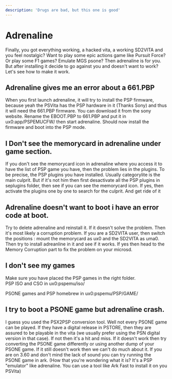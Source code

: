 ```yaml
---
description: 'Drugs are bad, but this one is good'
---
```


# Adrenaline

Finally, you got everything working, a hacked vita, a working SD2VITA and you feel nostalgic? Want to play some epic actions game like Pursuit Force? Or play some F1 games? Emulate MGS psone? Then adrenaline is for you. But after installing it decide to go against you and doesn't want to work? Let's see how to make it work.

## Adrenaline gives me an error about a 661.PBP

When you first launch adrenaline, it will try to install the PSP firmware, because yeah the PSVita has the PSP hardware in it \(Thanks Sony\) and thus it will need the 661.PBP firmware. You can download it from the sony website. Rename the EBOOT.PBP to 661.PBP and put it in ux0:app/PSPEMUCFW/ then start adrenaline. Should now install the firmware and boot into the PSP mode.

## I Don't see the memorycard in adrenaline under game section.

If you don't see the memorycard icon in adrenaline where you access it to have the list of PSP game you have, then the problem lies in the plugins. To be precise, the PSP plugins you have installed. Usually categorylite is the main culprit. But if it's not him then first desactivate all the PSP plugins in seplugins folder, then see if you can see the memorycard icon. If yes, then activate the plugins one by one to search for the culprit. And get ride of it



## Adrenaline doesn't want to boot i have an error code at boot.

Try to delete adrenaline and reinstall it. If it doesn't solve the problem. Then it's most likely a corruption problem. If you are a SD2VITA user, then switch the positions : mount the memorycard as ux0 and the SD2VITA as uma0. Then try to install adreanline in it and see if it works. If yes then head to the Memory Corruption part to fix the problem on your microsd.



## I don't see my games

Make sure you have placed the PSP games in the right folder.  
PSP ISO and CSO in ux0:pspemu/iso/

PSONE games and PSP homebrew in ux0:pspemu/PSP/GAME/

## I try to boot a PSONE game but adrenaline crash.

I guess you used the PSX2PSP conversion tool. Well not every PSONE game can be played. If they have a digital release in PSTORE, then they are assured to be playable in the vita \(we usually prefer using the PSN digital version in that case\). If not then it's a hit and miss. If it doesn't work then try converting the PSONE game differently or using another dump of your PSONE game. If it still doesn't work then we can't do much about it. If you are on 3.60 and don't mind the lack of sound you can try running the PSONE game in ark. \(How that you're wondering what it is? It's a PSP "emulator" like adrenaline. You can use a tool like Ark Fast to install it on you PSVita\)

